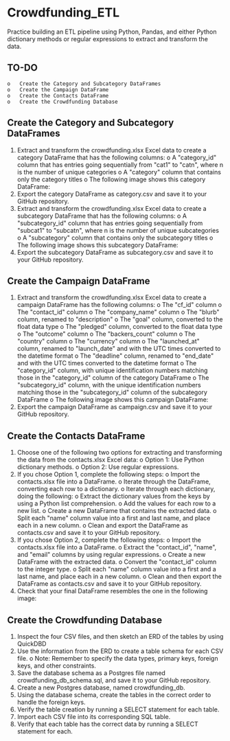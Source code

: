 # Crowdfunding_ETL
 Practice building an ETL pipeline using Python, Pandas, and either Python dictionary methods or regular expressions to extract and transform the data. 

## TO-DO 
```
o	Create the Category and Subcategory DataFrames
o	Create the Campaign DataFrame
o	Create the Contacts DataFrame
o	Create the Crowdfunding Database
```

## Create the Category and Subcategory DataFrames
1.	Extract and transform the crowdfunding.xlsx Excel data to create a category DataFrame that has the following columns:
    o	A "category_id" column that has entries going sequentially from "cat1" to "catn", where n is the number of unique categories
    o	A "category" column that contains only the category titles
    o	The following image shows this category DataFrame:
2.	Export the category DataFrame as category.csv and save it to your GitHub repository.
3.	Extract and transform the crowdfunding.xlsx Excel data to create a subcategory DataFrame that has the following columns:
    o	A "subcategory_id" column that has entries going sequentially from "subcat1" to "subcatn", where n is the number of unique subcategories
    o	A "subcategory" column that contains only the subcategory titles
    o	The following image shows this subcategory DataFrame:
4.	Export the subcategory DataFrame as subcategory.csv and save it to your GitHub repository.
## Create the Campaign DataFrame
1.	Extract and transform the crowdfunding.xlsx Excel data to create a campaign DataFrame has the following columns:
    o	The "cf_id" column
    o	The "contact_id" column
    o	The "company_name" column
    o	The "blurb" column, renamed to "description"
    o	The "goal" column, converted to the float data type
    o	The "pledged" column, converted to the float data type
    o	The "outcome" column
    o	The "backers_count" column
    o	The "country" column
    o	The "currency" column
    o	The "launched_at" column, renamed to "launch_date" and with the UTC times converted to the datetime format
    o	The "deadline" column, renamed to "end_date" and with the UTC times converted to the datetime format
    o	The "category_id" column, with unique identification numbers matching those in the "category_id" column of the category DataFrame
    o	The "subcategory_id" column, with the unique identification numbers matching those in the "subcategory_id" column of the subcategory DataFrame
    o	The following image shows this campaign DataFrame:
2.	Export the campaign DataFrame as campaign.csv and save it to your GitHub repository.
## Create the Contacts DataFrame
1.	Choose one of the following two options for extracting and transforming the data from the contacts.xlsx Excel data:
    o	Option 1: Use Python dictionary methods.
    o	Option 2: Use regular expressions.
2.	If you chose Option 1, complete the following steps:
    o	Import the contacts.xlsx file into a DataFrame.
    o	Iterate through the DataFrame, converting each row to a dictionary.
    o	Iterate through each dictionary, doing the following: 
        o	Extract the dictionary values from the keys by using a Python list comprehension.
        o	Add the values for each row to a new list.
    o	Create a new DataFrame that contains the extracted data.
    o	Split each "name" column value into a first and last name, and place each in a new column.
    o	Clean and export the DataFrame as contacts.csv and save it to your GitHub repository.
3.	If you chose Option 2, complete the following steps:
    o	Import the contacts.xlsx file into a DataFrame.
    o	Extract the "contact_id", "name", and "email" columns by using regular expressions.
    o	Create a new DataFrame with the extracted data.
    o	Convert the "contact_id" column to the integer type.
    o	Split each "name" column value into a first and a last name, and place each in a new column.
    o	Clean and then export the DataFrame as contacts.csv and save it to your GitHub repository.
4.	Check that your final DataFrame resembles the one in the following image:
## Create the Crowdfunding Database
1.	Inspect the four CSV files, and then sketch an ERD of the tables by using QuickDBD  
2.	Use the information from the ERD to create a table schema for each CSV file.
    o	Note: Remember to specify the data types, primary keys, foreign keys, and other constraints.
3.	Save the database schema as a Postgres file named crowdfunding_db_schema.sql, and save it to your GitHub repository.
4.	Create a new Postgres database, named crowdfunding_db.
5.	Using the database schema, create the tables in the correct order to handle the foreign keys.
6.	Verify the table creation by running a SELECT statement for each table.
7.	Import each CSV file into its corresponding SQL table.
8.	Verify that each table has the correct data by running a SELECT statement for each.


    